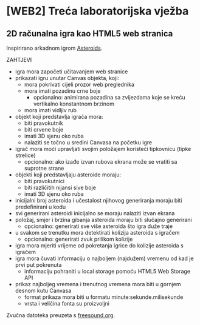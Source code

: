 # [WEB2] Treća laboratorijska vježba
## 2D računalna igra kao HTML5 web stranica

Inspirirano arkadnom igrom [Asteroids](https://en.wikipedia.org/wiki/Asteroids_(video_game)).

ZAHTJEVI
- igra mora započeti učitavanjem web stranice
- prikazati igru unutar Canvas objekta, koji:
  - mora pokrivati cijeli prozor web preglednika
  - mora imati pozadinu crne boje
    - opcionalno: animirana pozadina sa zvijezdama koje se kreću vertikalno konstantnom brzinom
  - mora imati vidljiv rub
- objekt koji predstavlja igrača mora:
  - biti pravokutnik
  - biti crvene boje
  - imati 3D sjenu oko ruba
  - nalaziti se točno u sredini Canvasa na početku igre
- igrač mora moći upravljati svojim položajem koristeći tipkovnicu (tipke strelice)
  - opcionalno: ako izađe izvan rubova ekrana može se vratiti sa suprotne strane
- objekti koji predstavljaju asteroide moraju:
  - biti pravokutnici
  - biti različitih nijansi sive boje
  - imati 3D sjenu oko ruba
- inicijalni broj asteroida i učestalost njihovog generiranja moraju biti predefinirani u kodu
- svi generirani asteroidi inicijalno se moraju nalaziti izvan ekrana
- položaj, smjer i brzina gibanja asteroida moraju biti slučajno generirani
  - opcionalno: generirati sve više asteroida što igra duže traje
- u svakom se trenutku mora detektirati kolizija asteroida s igračem
  - opcionalno: generirati zvuk prilikom kolizije
- igra mora mjeriti vrijeme od pokretanja igrice do kolizije asteroida s igračem
- igra mora čuvati informaciju o najboljem (najdužem) vremenu od kad je prvi put pokrenuta
  - informaciju pohraniti u local storage pomoću HTML5 Web Storage API
- prikaz najboljeg vremena i trenutnog vremena mora biti u gornjem desnom kutu Canvasa
  - format prikaza mora biti u formatu minute:sekunde.milisekunde
  - vrsta i veličina fonta su proizvoljni

Zvučna datoteka preuzeta s [freesound.org](https://freesound.org/people/MATRIXXX_/sounds/458906/).
